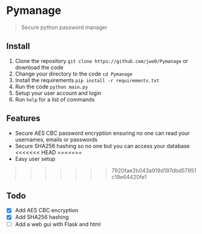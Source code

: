 # Pymanage
> Secure python password manager

## Install
1. Clone the repository `git clone https://github.com/jwe0/Pymanage` or download the code
2. Change your directory to the code `cd Pymanage`
3. Install the requirements `pip install -r requirements.txt`
4. Run the code `python main.py`
5. Setup your user account and login
6. Run `help` for a list of commands

## Features
* Secure AES CBC password encryption ensuring no one can read your usernames, emails or passwords
* Secure SHA256 hashing so no one but you can access your database
<<<<<<< HEAD
=======
* Easy user setup
>>>>>>> 7920fae2b043a919d197dbd57951c19e64420fe1

## Todo

* [X] Add AES CBC encryption
* [X] Add SHA256 hashing
* [ ] Add a web gui with Flask and html   
